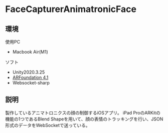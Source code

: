 # FaceCapturerAnimatronicFace

## 環境
使用PC
* Macbook Air(M1)

ソフト
* Unity2020.3.25
* [ARFoundation 4.1](https://github.com/Unity-Technologies/arfoundation-samples/tree/4.1)
* Websocket-sharp

## 説明
製作しているアニマトロニクスの顔の制御するiOSアプリ。 
iPad ProのARKitの機能の1つであるBlend Shapeを用いて、顔の表情のトラッキングを行い、JSON形式のデータをWebSocketで送っている。